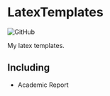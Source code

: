 # LatexTemplates
<p>
<img alt="GitHub" src="https://img.shields.io/github/license/andrewschalk/LatexTemplates"/>
  </p>
My latex templates.

## Including
- Academic Report
